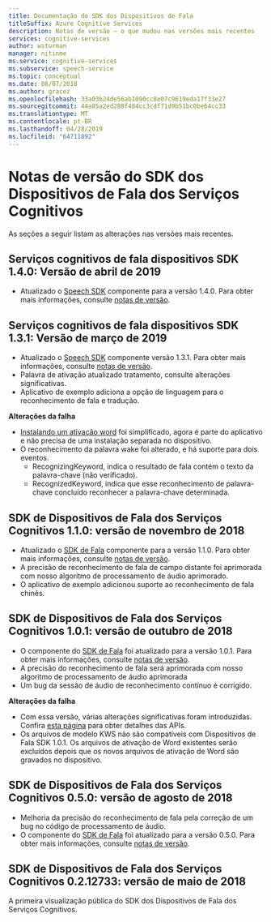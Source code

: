 ```yaml
---
title: Documentação do SDK dos Dispositivos de Fala
titleSuffix: Azure Cognitive Services
description: Notas de versão – o que mudou nas versões mais recentes
services: cognitive-services
author: wsturman
manager: nitinme
ms.service: cognitive-services
ms.subservice: speech-service
ms.topic: conceptual
ms.date: 08/07/2018
ms.author: gracez
ms.openlocfilehash: 33a03b24de56ab1090cc8e07c9619eda17f33e27
ms.sourcegitcommit: 44a85a2ed288f484cc3cdf71d9b51bc0be64cc33
ms.translationtype: MT
ms.contentlocale: pt-BR
ms.lasthandoff: 04/28/2019
ms.locfileid: "64711892"
---
```

# <a name="release-notes-of-cognitive-services-speech-devices-sdk"></a>Notas de versão do SDK dos Dispositivos de Fala dos Serviços Cognitivos

As seções a seguir listam as alterações nas versões mais recentes.

## <a name="cognitive-services-speech-devices-sdk-140-2019-apr-release"></a>Serviços cognitivos de fala dispositivos SDK 1.4.0: Versão de abril de 2019 

* Atualizado o [Speech SDK](https://docs.microsoft.com/azure/cognitive-services/speech-service/speech-sdk-reference) componente para a versão 1.4.0. Para obter mais informações, consulte [notas de versão](https://aka.ms/csspeech/whatsnew). 

## <a name="cognitive-services-speech-devices-sdk-131-2019-mar-release"></a>Serviços cognitivos de fala dispositivos SDK 1.3.1: Versão de março de 2019 

* Atualizado o [Speech SDK](https://docs.microsoft.com/azure/cognitive-services/speech-service/speech-sdk-reference) componente versão 1.3.1. Para obter mais informações, consulte [notas de versão](https://aka.ms/csspeech/whatsnew). 
*   Palavra de ativação atualizado tratamento, consulte alterações significativas.
*   Aplicativo de exemplo adiciona a opção de linguagem para o reconhecimento de fala e tradução.

**Alterações da falha** 

*   [Instalando um ativação word](https://docs.microsoft.com/azure/cognitive-services/speech-service/speech-devices-sdk-qsg#run-a-sample-application) foi simplificado, agora é parte do aplicativo e não precisa de uma instalação separada no dispositivo.
*   O reconhecimento da palavra wake foi alterado, e há suporte para dois eventos.
    - RecognizingKeyword, indica o resultado de fala contém o texto da palavra-chave (não verificado).
    - RecognizedKeyword, indica que esse reconhecimento de palavra-chave concluído reconhecer a palavra-chave determinada.


## <a name="cognitive-services-speech-devices-sdk-110-2018-nov-release"></a>SDK de Dispositivos de Fala dos Serviços Cognitivos 1.1.0: versão de novembro de 2018 

* Atualizado o [SDK de Fala](https://docs.microsoft.com/azure/cognitive-services/speech-service/speech-sdk-reference) componente para a versão 1.1.0. Para obter mais informações, consulte [notas de versão](https://aka.ms/csspeech/whatsnew). 
* A precisão de reconhecimento de fala de campo distante foi aprimorada com nosso algoritmo de processamento de áudio aprimorado.
* O aplicativo de exemplo adicionou suporte ao reconhecimento de fala chinês.

## <a name="cognitive-services-speech-devices-sdk-101-2018-oct-release"></a>SDK de Dispositivos de Fala dos Serviços Cognitivos 1.0.1: versão de outubro de 2018 

* O componente do [SDK de Fala](https://docs.microsoft.com/azure/cognitive-services/speech-service/speech-sdk-reference) foi atualizado para a versão 1.0.1. Para obter mais informações, consulte [notas de versão](https://aka.ms/csspeech/whatsnew). 
* A precisão do reconhecimento de fala será aprimorada com nosso algoritmo de processamento de áudio aprimorada  
* Um bug da sessão de áudio de reconhecimento contínuo é corrigido.

**Alterações da falha** 

* Com essa versão, várias alterações significativas foram introduzidas. Confira [esta página](https://aka.ms/csspeech/breakingchanges_1_0_0) para obter detalhes das APIs. 
* Os arquivos de modelo KWS não são compatíveis com Dispositivos de Fala SDK 1.0.1. Os arquivos de ativação de Word existentes serão excluídos depois que os novos arquivos de ativação de Word são gravados no dispositivo. 

## <a name="cognitive-services-speech-devices-sdk-050-2018-aug-release"></a>SDK de Dispositivos de Fala dos Serviços Cognitivos 0.5.0: versão de agosto de 2018

* Melhoria da precisão do reconhecimento de fala pela correção de um bug no código de processamento de áudio.
* O componente do [SDK de Fala](https://docs.microsoft.com/azure/cognitive-services/speech-service/speech-sdk-reference) foi atualizado para a versão 0.5.0. Para obter mais informações, consulte [notas de versão](releasenotes.md#cognitive-services-speech-sdk-050-2018-july-release).

## <a name="cognitive-services-speech-devices-sdk-0212733-2018-may-release"></a>SDK de Dispositivos de Fala dos Serviços Cognitivos 0.2.12733: versão de maio de 2018

A primeira visualização pública do SDK dos Dispositivos de Fala dos Serviços Cognitivos.
